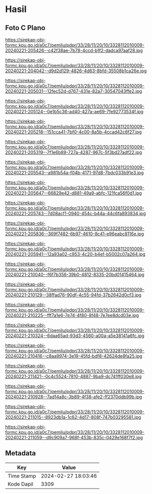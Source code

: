 # Hasil

## Foto C Plano

https://sirekap-obj-formc.kpu.go.id/a0c7/pemilu/pdpr/33/28/11/20/10/3328112010009-20240221-205426--c42f38ae-7b78-4ccd-b1f2-dadca97aaf28.jpg

https://sirekap-obj-formc.kpu.go.id/a0c7/pemilu/pdpr/33/28/11/20/10/3328112010009-20240221-204042--d9d2d129-4826-4d63-8bfd-35508b1ca26e.jpg

https://sirekap-obj-formc.kpu.go.id/a0c7/pemilu/pdpr/33/28/11/20/10/3328112010009-20240221-205031--12fec52d-d767-431e-82a7-30547043ffe2.jpg

https://sirekap-obj-formc.kpu.go.id/a0c7/pemilu/pdpr/33/28/11/20/10/3328112010009-20240221-205124--0e1b5c36-ad40-427a-ae69-7fe92773534f.jpg

https://sirekap-obj-formc.kpu.go.id/a0c7/pemilu/pdpr/33/28/11/20/10/3328112010009-20240221-205218--151cca41-7bf0-4c00-8a5b-4ccad42c6f27.jpg

https://sirekap-obj-formc.kpu.go.id/a0c7/pemilu/pdpr/33/28/11/20/10/3328112010009-20240221-205319--7f1e6b89-727a-4287-967c-5f3bd27adf22.jpg

https://sirekap-obj-formc.kpu.go.id/a0c7/pemilu/pdpr/33/28/11/20/10/3328112010009-20240221-205543--a981b54a-f04b-4171-97d8-7bdc033b91e3.jpg

https://sirekap-obj-formc.kpu.go.id/a0c7/pemilu/pdpr/33/28/11/20/10/3328112010009-20240221-205647--66829e42-d881-49a9-abfc-121fca56f0d1.jpg

https://sirekap-obj-formc.kpu.go.id/a0c7/pemilu/pdpr/33/28/11/20/10/3328112010009-20240221-205743--7d08acf1-0940-454c-b44a-44c6fa893834.jpg

https://sirekap-obj-formc.kpu.go.id/a0c7/pemilu/pdpr/33/28/11/20/10/3328112010009-20240221-205836--369f7482-6b97-4610-8c41-e96eabc8116e.jpg

https://sirekap-obj-formc.kpu.go.id/a0c7/pemilu/pdpr/33/28/11/20/10/3328112010009-20240221-205941--12a93a02-c953-4c20-b4ef-b5002c07a264.jpg

https://sirekap-obj-formc.kpu.go.id/a0c7/pemilu/pdpr/33/28/11/20/10/3328112010009-20240221-210040--f6f7b356-39b0-4812-8335-20bd01415464.jpg

https://sirekap-obj-formc.kpu.go.id/a0c7/pemilu/pdpr/33/28/11/20/10/3328112010009-20240221-210129--38ffad76-90df-4c55-94fd-37b2642d0cf3.jpg

https://sirekap-obj-formc.kpu.go.id/a0c7/pemilu/pdpr/33/28/11/20/10/3328112010009-20240221-210225--fff7a1e6-7e74-4f80-8f48-7e7ee8dcd03e.jpg

https://sirekap-obj-formc.kpu.go.id/a0c7/pemilu/pdpr/33/28/11/20/10/3328112010009-20240221-210324--6daa65ad-93d3-4560-a00a-a5e38141a6fc.jpg

https://sirekap-obj-formc.kpu.go.id/a0c7/pemilu/pdpr/33/28/11/20/10/3328112010009-20240221-210416--c8aa9974-3e19-45fd-bdf8-42624de8fa25.jpg

https://sirekap-obj-formc.kpu.go.id/a0c7/pemilu/pdpr/33/28/11/20/10/3328112010009-20240221-211421--0c4c5524-7810-4887-9ba9-dc741ff030e8.jpg

https://sirekap-obj-formc.kpu.go.id/a0c7/pemilu/pdpr/33/28/11/20/10/3328112010009-20240221-210928--7ad14a8c-3b89-4f38-afe2-ff2370ddb99b.jpg

https://sirekap-obj-formc.kpu.go.id/a0c7/pemilu/pdpr/33/28/11/20/10/3328112010009-20240221-211015--8923db1a-1c62-4d17-808f-747b03295581.jpg

https://sirekap-obj-formc.kpu.go.id/a0c7/pemilu/pdpr/33/28/11/20/10/3328112010009-20240221-211059--d9c909a7-968f-453b-835c-0429e168f7f2.jpg


## Metadata

| Key        | Value               |
| ---------- | ------------------- |
| Time Stamp | 2024-02-27 18:03:46 |
| Kode Dapil | 3309                |



